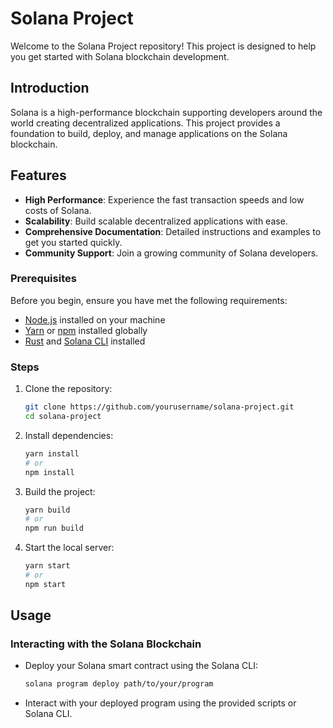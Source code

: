 # Solana Project

Welcome to the Solana Project repository! This project is designed to help you get started with Solana blockchain development.

## Introduction

Solana is a high-performance blockchain supporting developers around the world creating decentralized applications. This project provides a foundation to build, deploy, and manage applications on the Solana blockchain.

## Features

- **High Performance**: Experience the fast transaction speeds and low costs of Solana.
- **Scalability**: Build scalable decentralized applications with ease.
- **Comprehensive Documentation**: Detailed instructions and examples to get you started quickly.
- **Community Support**: Join a growing community of Solana developers.

### Prerequisites

Before you begin, ensure you have met the following requirements:

- [Node.js](https://nodejs.org/) installed on your machine
- [Yarn](https://yarnpkg.com/) or [npm](https://www.npmjs.com/) installed globally
- [Rust](https://www.rust-lang.org/) and [Solana CLI](https://docs.solana.com/cli/install-solana-cli-tools) installed

### Steps

1. Clone the repository:

   ```bash
   git clone https://github.com/yourusername/solana-project.git
   cd solana-project
   ```

2. Install dependencies:

   ```bash
   yarn install
   # or
   npm install
   ```

3. Build the project:

   ```bash
   yarn build
   # or
   npm run build
   ```

4. Start the local server:
   ```bash
   yarn start
   # or
   npm start
   ```

## Usage

### Interacting with the Solana Blockchain

- Deploy your Solana smart contract using the Solana CLI:

  ```bash
  solana program deploy path/to/your/program
  ```

- Interact with your deployed program using the provided scripts or Solana CLI.
